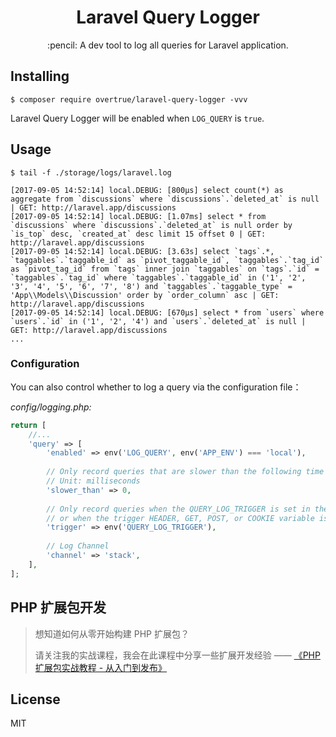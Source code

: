 <h1 align="center"> Laravel Query Logger </h1>

<p align="center"> :pencil: A dev tool to log all queries for Laravel application.</p>

## Installing

```shell
$ composer require overtrue/laravel-query-logger -vvv
```

Laravel Query Logger will be enabled when `LOG_QUERY` is `true`.

## Usage

```shell
$ tail -f ./storage/logs/laravel.log
```

    [2017-09-05 14:52:14] local.DEBUG: [800μs] select count(*) as aggregate from `discussions` where `discussions`.`deleted_at` is null | GET: http://laravel.app/discussions
    [2017-09-05 14:52:14] local.DEBUG: [1.07ms] select * from `discussions` where `discussions`.`deleted_at` is null order by `is_top` desc, `created_at` desc limit 15 offset 0 | GET: http://laravel.app/discussions
    [2017-09-05 14:52:14] local.DEBUG: [3.63s] select `tags`.*, `taggables`.`taggable_id` as `pivot_taggable_id`, `taggables`.`tag_id` as `pivot_tag_id` from `tags` inner join `taggables` on `tags`.`id` = `taggables`.`tag_id` where `taggables`.`taggable_id` in ('1', '2', '3', '4', '5', '6', '7', '8') and `taggables`.`taggable_type` = 'App\\Models\\Discussion' order by `order_column` asc | GET: http://laravel.app/discussions
    [2017-09-05 14:52:14] local.DEBUG: [670μs] select * from `users` where `users`.`id` in ('1', '2', '4') and `users`.`deleted_at` is null | GET: http://laravel.app/discussions
    ...
    
### Configuration

You can also control whether to log a query via the configuration file：

*config/logging.php:*

```php
return [
    //...
    'query' => [
        'enabled' => env('LOG_QUERY', env('APP_ENV') === 'local'),
         
        // Only record queries that are slower than the following time
        // Unit: milliseconds
        'slower_than' => 0, 
        
        // Only record queries when the QUERY_LOG_TRIGGER is set in the environment, 
        // or when the trigger HEADER, GET, POST, or COOKIE variable is set.
        'trigger' => env('QUERY_LOG_TRIGGER'), 
        
        // Log Channel
        'channel' => 'stack',
    ],
];
```


## PHP 扩展包开发

> 想知道如何从零开始构建 PHP 扩展包？
>
> 请关注我的实战课程，我会在此课程中分享一些扩展开发经验 —— [《PHP 扩展包实战教程 - 从入门到发布》](https://learnku.com/courses/creating-package)

## License

MIT
